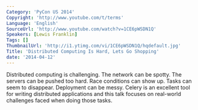 ```yaml
---
Category: 'PyCon US 2014'
Copyright: 'http://www.youtube.com/t/terms'
Language: 'English'
SourceUrl: 'http://www.youtube.com/watch?v=1CE6pWSDN1Q'
Speakers: [Lewis Franklin]
Tags: []
ThumbnailUrl: 'http://i1.ytimg.com/vi/1CE6pWSDN1Q/hqdefault.jpg'
Title: 'Distributed Computing Is Hard, Lets Go Shopping'
date: '2014-04-12'
---
```

Distributed computing is challenging. The network can be spotty. The servers can be pushed too hard. Race conditions can show up. Tasks can seem to disappear. Deployment can be messy. Celery is an excellent tool for writing distributed applications and this talk focuses on real-world challenges faced when doing those tasks.